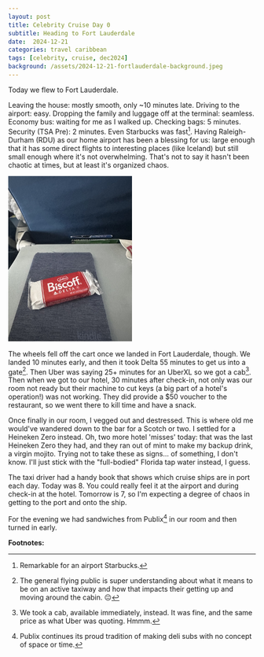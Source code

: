 ```yaml
---
layout: post
title: Celebrity Cruise Day 0
subtitle: Heading to Fort Lauderdale
date:  2024-12-21
categories: travel caribbean
tags: [celebrity, cruise, dec2024]
background: /assets/2024-12-21-fortlauderdale-background.jpeg
---
```


Today we flew to Fort Lauderdale. 

Leaving the house: mostly smooth, only ~10 minutes late. Driving to the airport: easy. Dropping the family and luggage off at the terminal: seamless. Economy bus: waiting for me as I walked up. Checking bags: 5 minutes. Security (TSA Pre): 2 minutes. Even Starbucks was fast[^1]. Having Raleigh-Durham (RDU) as our home airport has been a blessing for us: large enough that it has some direct flights to interesting places (like Iceland) but still small enough where it's not overwhelming. That's not to say it hasn't been chaotic at times, but at least it's organized chaos.

<img src="/assets/2024-12-21-biscoff.jpg" width="50%" alt="A package of Lotus Biscoff cookies with Delta branding is placed on a blue fabric cover, which appears to be a Kindle case, atop an airplan tray table. The airplane seatback and a seat pocket containing materials are visible in the background.">

The wheels fell off the cart once we landed in Fort Lauderdale, though. We landed 10 minutes early, and then it took Delta 55 minutes to get us into a gate[^2]. Then Uber was saying 25+ minutes for an UberXL so we got a cab[^3]. Then when we got to our hotel, 30 minutes after check-in, not only was our room not ready but their machine to cut keys (a big part of a hotel's operation!) was not working. They did provide a $50 voucher to the restaurant, so we went there to kill time and have a snack.  

Once finally in our room, I vegged out and destressed. This is where old me would've wandered down to the bar for a Scotch or two. I settled for a Heineken Zero instead. Oh, two more hotel 'misses' today: that was the last Heineken Zero they had, and they ran out of mint to make my backup drink, a virgin mojito. Trying not to take these as signs... of something, I don't know. I'll just stick with the "full-bodied" Florida tap water instead, I guess. 

The taxi driver had a handy book that shows which cruise ships are in port each day. Today was 8. You could really feel it at the airport and during check-in at the hotel. Tomorrow is 7, so I'm expecting a degree of chaos in getting to the port and onto the ship. 

For the evening we had sandwiches from Publix[^4] in our room and then turned in early.

**Footnotes:**

[^1]: Remarkable for an airport Starbucks. 
[^2]: The general flying public is super understanding about what it means to be on an active taxiway and how that impacts their getting up and moving around the cabin. 😐
[^3]: We took a cab, available immediately, instead. It was fine, and the same price as what Uber was quoting. Hmmm. 
[^4]: Publix continues its proud tradition of making deli subs with no concept of space or time.
